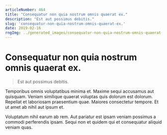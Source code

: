 ```yaml
---
articleNumber: 464
title: "Consequatur non quia nostrum omnis quaerat ex."
description: "Est aut possimus debitis."
slug: 'consequatur-non-quia-nostrum-omnis-quaerat-ex.'
date: 2019-02-16
rngImg: ../generated_images/consequatur-non-quia-nostrum-omnis-quaerat-ex..jpg
---
```


# Consequatur non quia nostrum omnis quaerat ex.

> Est aut possimus debitis.

Temporibus omnis voluptatibus minima et. Maxime sequi accusamus aut quisquam. Veniam similique quaerat voluptas quis dolorum est dolorum. Repellat et laboriosam praesentium quae. Maiores consectetur tempore. Et ut amet ab nihil aut ipsum et.
 Voluptatum nihil earum ab rem. Aut pariatur est ipsam veniam possimus a commodi perferendis ipsam. Sequi non et quidem qui et consequatur aliquid veniam quas.
